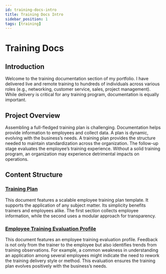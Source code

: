 ```yaml
---
id: training-docs-intro
title: Training Docs Intro
sidebar_position: 1
tags: [training]
---
```


# Training Docs

## **Introduction**

Welcome to the training documentation section of my portfolio. I have delivered live and remote training to hundreds of individuals across various roles (e.g., networking, customer service, sales, project management). While delivery is critical for any training program, documentation is equally important.

## **Project Overview**

Assembling a full-fledged training plan is challenging. Documentation helps provide information to employees and collect data. A plan is dynamic, evolving with the business’s needs. A training plan provides the structure needed to maintain standardization across the organization. The follow-up stage evaluates the employee’s training experience. Without a solid training program, an organization may experience detrimental impacts on operations.

## **Content Structure**

### [Training Plan](training-plan.md)

This document features a scalable employee training plan template. It supports the application of any subject matter. Its simplicity benefits trainers and
employees alike. The first section collects employee information, while the second uses a modular approach for transparency.

### [Employee Training Evaluation Profile](employee-training-evaluation-profile.md)

This document features an employee training evaluation profile. Feedback is not only from the trainer to the employee but also identifies trends from training observations. For example, a common weakness in understanding an application among several employees might indicate the need to rework the training delivery style or method. This evaluation ensures the training plan evolves positively with the business’s needs.

